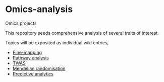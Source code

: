 # Omics-analysis

Omics projects

This repository seeds comprehensive analysis of several traits of interest.

Topics will be exposited as individual wiki entries,

* [Fine-mapping](https://github.com/jinghuazhao/Omics-projects/wiki/Fine-mapping)
* [Pathway analysis](https://github.com/jinghuazhao/Omics-projects/wiki/pathway-analysis)
* [TWAS](https://github.com/jinghuazhao/Omics-projects/wiki/TWAS)
* [Mendelian randomisation](https://github.com/jinghuazhao/Omics-projects/wiki/Mendelian-radnomisation)
* [Predictive analytics](https://github.com/jinghuazhao/Omics-projects/wiki/Predictive-analytics)
